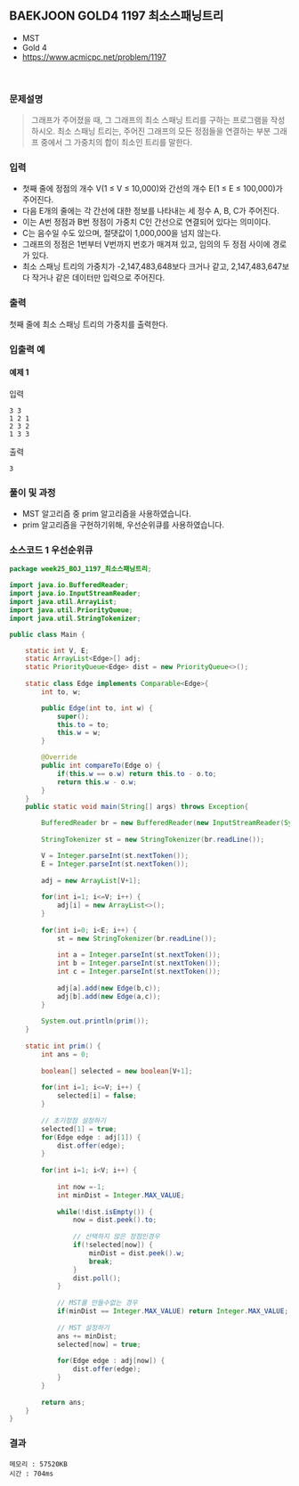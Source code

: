 ## BAEKJOON GOLD4 1197 최소스패닝트리 
- MST
- Gold 4
- https://www.acmicpc.net/problem/1197
<br>

### 문제설명
> 그래프가 주어졌을 때, 그 그래프의 최소 스패닝 트리를 구하는 프로그램을 작성하시오.
최소 스패닝 트리는, 주어진 그래프의 모든 정점들을 연결하는 부분 그래프 중에서 그 가중치의 합이 최소인 트리를 말한다.

### 입력
- 첫째 줄에 정점의 개수 V(1 ≤ V ≤ 10,000)와 간선의 개수 E(1 ≤ E ≤ 100,000)가 주어진다.
- 다음 E개의 줄에는 각 간선에 대한 정보를 나타내는 세 정수 A, B, C가 주어진다.
- 이는 A번 정점과 B번 정점이 가중치 C인 간선으로 연결되어 있다는 의미이다. 
- C는 음수일 수도 있으며, 절댓값이 1,000,000을 넘지 않는다.
- 그래프의 정점은 1번부터 V번까지 번호가 매겨져 있고, 임의의 두 정점 사이에 경로가 있다.
- 최소 스패닝 트리의 가중치가 -2,147,483,648보다 크거나 같고, 2,147,483,647보다 작거나 같은 데이터만 입력으로 주어진다.

### 출력
첫째 줄에 최소 스패닝 트리의 가중치를 출력한다.

### 입출력 예

#### 예제 1
입력
```
3 3
1 2 1
2 3 2
1 3 3
```
출력
```
3
```

### 풀이 및 과정
- MST 알고리즘 중 prim 알고리즘을 사용하였습니다.
- prim 알고리즘을 구현하기위해, 우선순위큐를 사용하였습니다.


### 소스코드 1 우선순위큐
```java
package week25_BOJ_1197_최소스패닝트리;

import java.io.BufferedReader;
import java.io.InputStreamReader;
import java.util.ArrayList;
import java.util.PriorityQueue;
import java.util.StringTokenizer;

public class Main {

	static int V, E;
	static ArrayList<Edge>[] adj;
	static PriorityQueue<Edge> dist = new PriorityQueue<>();
	
	static class Edge implements Comparable<Edge>{
		int to, w;

		public Edge(int to, int w) {
			super();
			this.to = to;
			this.w = w;
		}

		@Override
		public int compareTo(Edge o) {
			if(this.w == o.w) return this.to - o.to;
			return this.w - o.w;
		}
	}
	public static void main(String[] args) throws Exception{

		BufferedReader br = new BufferedReader(new InputStreamReader(System.in));
		
		StringTokenizer st = new StringTokenizer(br.readLine());

		V = Integer.parseInt(st.nextToken());
		E = Integer.parseInt(st.nextToken());
		
		adj = new ArrayList[V+1];
		
		for(int i=1; i<=V; i++) {
			adj[i] = new ArrayList<>();
		}
		
		for(int i=0; i<E; i++) {
			st = new StringTokenizer(br.readLine());
			
			int a = Integer.parseInt(st.nextToken());
			int b = Integer.parseInt(st.nextToken());
			int c = Integer.parseInt(st.nextToken());
			
			adj[a].add(new Edge(b,c));
			adj[b].add(new Edge(a,c));
		}
		
		System.out.println(prim());
	}
	
	static int prim() {
		int ans = 0;
		
		boolean[] selected = new boolean[V+1];
		
		for(int i=1; i<=V; i++) {
			selected[i] = false;
		}
		
		// 초기정점 설정하기
		selected[1] = true;
		for(Edge edge : adj[1]) {
			dist.offer(edge);
		}
		
		for(int i=1; i<V; i++) {
			
			int now =-1;
			int minDist = Integer.MAX_VALUE;
			
			while(!dist.isEmpty()) {
				now = dist.peek().to;
				
				// 선택하지 않은 정점인경우
				if(!selected[now]) {
					minDist = dist.peek().w;
					break;
				}
				dist.poll();
			}
			
			// MST를 만들수없는 경우
			if(minDist == Integer.MAX_VALUE) return Integer.MAX_VALUE;
			
			// MST 설정하기
			ans += minDist;
			selected[now] = true;
			
			for(Edge edge : adj[now]) {
				dist.offer(edge);
			}
		}
		
		return ans;
	}	
}	
```

### 결과
```
메모리 : 57520KB	
시간 : 704ms
```

